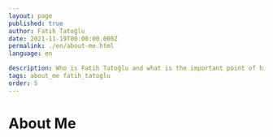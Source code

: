 ```yaml
---
layout: page
published: true
author: Fatih Tatoğlu
date: 2021-11-19T00:00:00.000Z
permalink: ./en/about-me.html
language: en

description: Who is Fatih Tatoğlu and what is the important point of his life?
tags: about_me fatih_tatoglu
order: 5
---
```


# About Me
